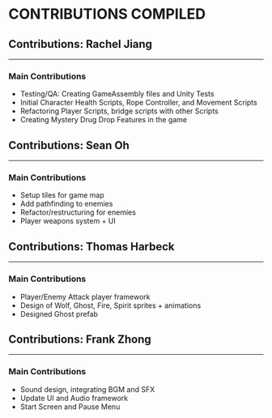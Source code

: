 # CONTRIBUTIONS COMPILED

## Contributions: Rachel Jiang
______________________________________________________________________________________
### Main Contributions
- Testing/QA: Creating GameAssembly files and Unity Tests
- Initial Character Health Scripts, Rope Controller, and Movement Scripts
- Refactoring Player Scripts, bridge scripts with other Scripts
- Creating Mystery Drug Drop Features in the game


## Contributions: Sean Oh
______________________________________________________________________________________
### Main Contributions
- Setup tiles for game map
- Add pathfinding to enemies
- Refactor/restructuring for enemies
- Player weapons system + UI


## Contributions: Thomas Harbeck
______________________________________________________________________________________
### Main Contributions
- Player/Enemy Attack player framework
- Design of Wolf, Ghost, Fire, Spirit sprites + animations
- Designed Ghost prefab

## Contributions: Frank Zhong
______________________________________________________________________________________
### Main Contributions
- Sound design, integrating BGM and SFX
- Update UI and Audio framework
- Start Screen and Pause Menu

